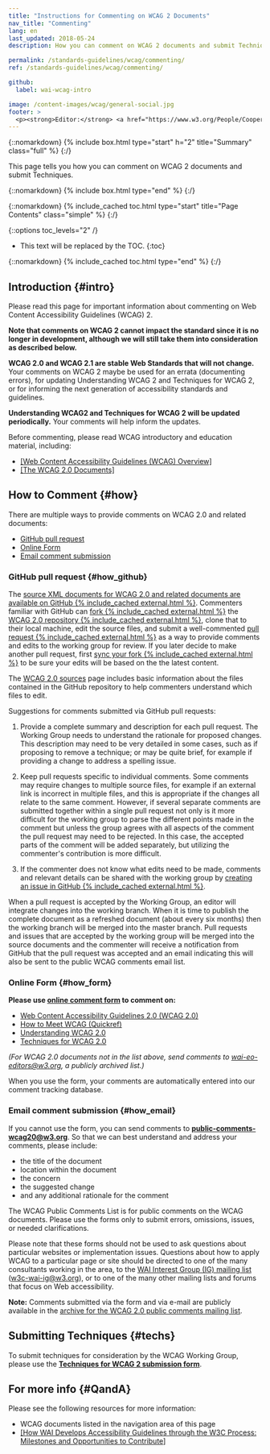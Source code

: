 ```yaml
---
title: "Instructions for Commenting on WCAG 2 Documents"
nav_title: "Commenting"
lang: en
last_updated: 2018-05-24
description: How you can comment on WCAG 2 documents and submit Techniques.

permalink: /standards-guidelines/wcag/commenting/
ref: /standards-guidelines/wcag/commenting/

github:
  label: wai-wcag-intro

image: /content-images/wcag/general-social.jpg
footer: >
  <p><strong>Editor:</strong> <a href="https://www.w3.org/People/Cooper/">Michael Cooper</a></p>
---
```


{::nomarkdown}
{% include box.html type="start" h="2" title="Summary" class="full" %}
{:/}

This page tells you how you can comment on WCAG 2 documents and submit Techniques.

{::nomarkdown}
{% include box.html type="end" %}
{:/}

{::nomarkdown}
{% include_cached toc.html type="start" title="Page Contents" class="simple" %}
{:/}

{::options toc_levels="2" /}

-   This text will be replaced by the TOC.
{:toc}

{::nomarkdown}
{% include_cached toc.html type="end" %}
{:/}


## Introduction {#intro}

Please read this page for important information about commenting on Web Content Accessibility Guidelines (WCAG) 2.

**Note that comments on WCAG 2 cannot impact the standard since it is no longer in development, although we will still take them into consideration as described below.**

**WCAG 2.0 and WCAG 2.1 are stable Web Standards that will not change.** Your comments on WCAG 2 maybe be used for an errata (documenting errors), for updating Understanding WCAG 2 and Techniques for WCAG 2, or for informing the next generation of accessibility standards and guidelines.

**Understanding WCAG2 and Techniques for WCAG 2 will be updated periodically.** Your comments will help inform the updates.

Before commenting, please read WCAG introductory and education material, including:

-   [[Web Content Accessibility Guidelines (WCAG) Overview]](/standards-guidelines/wcag/)
-   [[The WCAG 2.0 Documents]](/standards-guidelines/wcag/docs/)

## How to Comment {#how}

There are multiple ways to provide comments on WCAG 2.0 and related
documents:

-   [GitHub pull request](#how_github)
-   [Online Form](#how_form)
-   [Email comment submission](#how_email)

### GitHub pull request {#how_github}

The [source XML documents for WCAG 2.0 and related documents are available on GitHub {% include_cached external.html %}](https://github.com/w3c/wcag/tree/master/wcag20/sources). Commenters familiar with GitHub can [fork {% include_cached external.html %}](https://help.github.com/articles/working-with-forks/) the [WCAG 2.0 repository {% include_cached external.html %}](https://github.com/w3c/wcag/), clone that to their local machine, edit the source files, and submit a well-commented [pull request {% include_cached external.html %}](https://help.github.com/articles/creating-a-pull-request-from-a-fork/) as a way to provide comments and edits to the working group for review. If you later decide to make another pull request, first [sync your fork {% include_cached external.html %}](https://help.github.com/articles/syncing-a-fork/) to be sure your edits will be based on the the latest content.

The [WCAG 2.0 sources](https://www.w3.org/WAI/GL/WCAG20/sources/) page includes basic information about the files contained in the GitHub repository to help commenters understand which files to edit.

Suggestions for comments submitted via GitHub pull requests:

1.  Provide a complete summary and description for each pull request. The Working Group needs to understand the rationale for proposed changes. This description may need to be very detailed in some cases, such as if proposing to remove a technique; or may be quite brief, for example if providing a change to address a spelling issue.

2.  Keep pull requests specific to individual comments. Some comments may require changes to multiple source files, for example if an external link is incorrect in multiple files, and this is appropriate if the changes all relate to the same comment. However, if several separate comments are submitted together within a single pull request not only is it more difficult for the working group to parse the different points made in the comment but unless the group agrees with all aspects of the comment the pull request may need to be rejected. In this case, the accepted parts of the comment will be added separately, but utilizing the commenter's contribution is more difficult.

3.  If the commenter does not know what edits need to be made, comments and relevant details can be shared with the working group by [creating an issue in GitHub {% include_cached external.html %}](https://github.com/w3c/wcag/issues).

When a pull request is accepted by the Working Group, an editor will
integrate changes into the working branch. When it is time to publish
the complete document as a refreshed document (about every six months)
then the working branch will be merged into the master branch. Pull
requests and issues that are accepted by the working group will be
merged into the source documents and the commenter will receive a
notification from GitHub that the pull request was accepted and an email
indicating this will also be sent to the public WCAG comments email
list.

### Online Form {#how_form}

**Please use [online comment form](https://www.w3.org/WAI/WCAG20/comments/onlineform.html) to comment on:**

-   [Web Content Accessibility Guidelines 2.0 (WCAG 2.0)](https://www.w3.org/TR/WCAG20/)
-   [How to Meet WCAG (Quickref)](https://www.w3.org/WAI/WCAG21/quickref/)
-   [Understanding WCAG 2.0](https://www.w3.org/TR/UNDERSTANDING-WCAG20/)
-   [Techniques for WCAG 2.0](https://www.w3.org/TR/WCAG20-TECHS/)

*(For WCAG 2.0 documents not in the list above, send comments to <wai-eo-editors@w3.org>, a publicly archived list.)*

When you use the form, your comments are automatically entered into our
comment tracking database.

### Email comment submission {#how_email}

If you cannot use the form, you can send comments to **<public-comments-wcag20@w3.org>**. So that we can best understand and address your comments, please include:

-   the title of the document
-   location within the document
-   the concern
-   the suggested change
-   and any additional rationale for the comment

The WCAG Public Comments List is for public comments on the WCAG documents. Please use the forms only to submit errors, omissions, issues, or needed clarifications.

Please note that these forms should not be used to ask questions about particular websites or implementation issues. Questions about how to apply WCAG to a particular page or site should be directed to one of the many consultants working in the area, to the [WAI Interest Group (IG) mailing list](https://www.w3.org/WAI/IG/Overview.html#mailinglist) (<w3c-wai-ig@w3.org>), or to one of the many other mailing lists and forums that focus on Web accessibility.

**Note:** Comments submitted via the form and via e-mail are publicly available in the [archive for the WCAG 2.0 public comments mailing list](https://lists.w3.org/Archives/Public/public-comments-wcag20/).

## Submitting Techniques {#techs}

To submit techniques for consideration by the WCAG Working Group, please use the [**Techniques for WCAG 2 submission form**](https://www.w3.org/WAI/GL/WCAG20/TECHS-SUBMIT/).

## For more info {#QandA}

Please see the following resources for more information:

-   WCAG documents listed in the navigation area of this page
-   [[How WAI Develops Accessibility Guidelines through the W3C Process: Milestones and Opportunities to Contribute]](/standards-guidelines/w3c-process/) 

